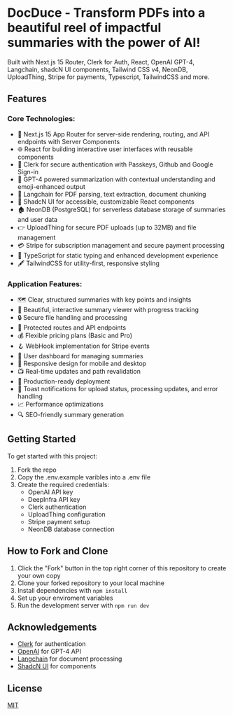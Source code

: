 # DocDuce - Transform PDFs into a beautiful reel of impactful summaries with the power of AI!

Built with Next.js 15 Router, Clerk for Auth, React, OpenAI GPT-4, Langchain, shadcN UI components, Tailwind CSS v4, NeonDB, UploadThing, Stripe for payments, Typescript, TailwindCSS and more.

## Features 

### Core Technologies:

- 🚀 Next.js 15 App Router for server-side rendering, routing, and API endpoints with Server Components
- 🌐 React for building interactive user interfaces with reusable components
- 🔑 Clerk for secure authentication with Passkeys, Github and Google Sign-in
- 🤖 GPT-4 powered summarization with contextual understanding and emoji-enhanced output
- 🧠 Langchain for PDF parsing, text extraction, document chunking
- 🤝 ShadcN UI for accessible, customizable React components
- 🏚️ NeonDB (PostgreSQL) for serverless database storage of summaries and user data
- 👉 UploadThing for secure PDF uploads (up to 32MB) and file management
- 💳 Stripe for subscription management and secure payment processing
- 💫 TypeScript for static typing and enhanced development experience
- 🖋️ TailwindCSS for utility-first, responsive styling

### Application Features:

- 🗺️ Clear, structured summaries with key points and insights
- 🎨 Beautiful, interactive summary viewer with progress tracking 
- 🔒 Secure file handling and processing
- 🪬 Protected routes and API endpoints
- 💰 Flexible pricing plans (Basic and Pro)
- 🪝 WebHook implementation for Stripe events 
- 📌 User dashboard for managing summaries 
- 🍪 Responsive design for mobile and desktop
- 📺 Real-time updates and path revalidation 
- 🚀 Production-ready deployment
- 🔔 Toast notifications for upload status, processing updates, and error handling 
- 📈 Performance optimizations
- 🔍 SEO-friendly summary generation 

## Getting Started

To get started with this project:

1. Fork the repo
2. Copy the .env.example varibles into a .env file
3. Create the required credentials:
    - OpenAI API key
    - DeepInfra API key
    - Clerk authentication 
    - UploadThing configuration 
    - Stripe payment setup
    - NeonDB database connection 

## How to Fork and Clone 

1. Click the "Fork" button in the top right corner of this repository to create your own copy 
2. Clone your forked repository to your local machine 
3. Install dependencies with `npm install`
4. Set up your enviroment variables 
5. Run the development server with `npm run dev`

## Acknowledgements

- [Clerk](https://go.clerk.com/5qOWrFA) for authentication
- [OpenAI](https://openai.com) for GPT-4 API
- [Langchain](https://js.langchain.com) for document processing
- [ShadcN UI](https://ui.shadcn.com/) for components

## License

[MIT](https://choosealicense.com/licenses/mit/)